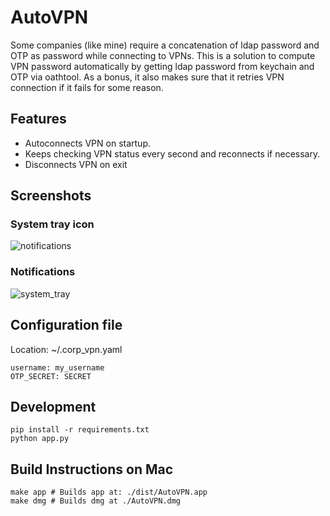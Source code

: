 # AutoVPN

Some companies (like mine) require a concatenation of ldap password and OTP as password while connecting
to VPNs. This is a solution to compute VPN password automatically by getting ldap password from keychain
and OTP via oathtool. As a bonus, it also makes sure that it retries VPN connection if it fails for some reason.

## Features

* Autoconnects VPN on startup.
* Keeps checking VPN status every second and reconnects if necessary.
* Disconnects VPN on exit

## Screenshots

### System tray icon
![notifications](https://i.imgur.com/8sRHzYT.png)
### Notifications
![system_tray](https://i.imgur.com/luZEYjl.png)

## Configuration file

Location: ~/.corp_vpn.yaml

	username: my_username
	OTP_SECRET: SECRET

## Development

	pip install -r requirements.txt
	python app.py

## Build Instructions on Mac

	make app # Builds app at: ./dist/AutoVPN.app
	make dmg # Builds dmg at ./AutoVPN.dmg
